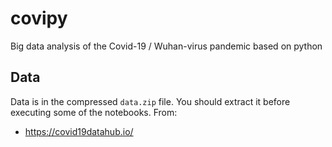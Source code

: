 # covipy
Big data analysis of the Covid-19 / Wuhan-virus pandemic based on python


## Data
Data is in the compressed `data.zip` file. You should extract it before executing some of the notebooks.
From:
  - https://covid19datahub.io/

